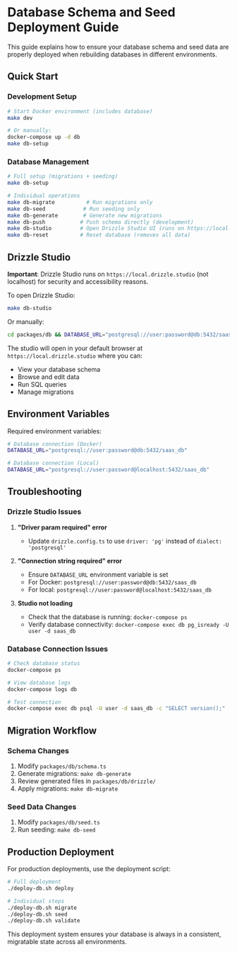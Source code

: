 # Database Schema and Seed Deployment Guide

This guide explains how to ensure your database schema and seed data are properly deployed when rebuilding databases in different environments.

## Quick Start

### Development Setup

```bash
# Start Docker environment (includes database)
make dev

# Or manually:
docker-compose up -d db
make db-setup
```

### Database Management

```bash
# Full setup (migrations + seeding)
make db-setup

# Individual operations
make db-migrate          # Run migrations only
make db-seed            # Run seeding only
make db-generate        # Generate new migrations
make db-push           # Push schema directly (development)
make db-studio         # Open Drizzle Studio UI (runs on https://local.drizzle.studio)
make db-reset          # Reset database (removes all data)
```

## Drizzle Studio

**Important**: Drizzle Studio runs on `https://local.drizzle.studio` (not localhost) for security and accessibility reasons.

To open Drizzle Studio:

```bash
make db-studio
```

Or manually:

```bash
cd packages/db && DATABASE_URL="postgresql://user:password@db:5432/saas_db" bun run studio
```

The studio will open in your default browser at `https://local.drizzle.studio` where you can:

- View your database schema
- Browse and edit data
- Run SQL queries
- Manage migrations

## Environment Variables

Required environment variables:

```bash
# Database connection (Docker)
DATABASE_URL="postgresql://user:password@db:5432/saas_db"

# Database connection (Local)
DATABASE_URL="postgresql://user:password@localhost:5432/saas_db"
```

## Troubleshooting

### Drizzle Studio Issues

1. **"Driver param required" error**
   - Update `drizzle.config.ts` to use `driver: 'pg'` instead of `dialect: 'postgresql'`

2. **"Connection string required" error**
   - Ensure `DATABASE_URL` environment variable is set
   - For Docker: `postgresql://user:password@db:5432/saas_db`
   - For local: `postgresql://user:password@localhost:5432/saas_db`

3. **Studio not loading**
   - Check that the database is running: `docker-compose ps`
   - Verify database connectivity: `docker-compose exec db pg_isready -U user -d saas_db`

### Database Connection Issues

```bash
# Check database status
docker-compose ps

# View database logs
docker-compose logs db

# Test connection
docker-compose exec db psql -U user -d saas_db -c "SELECT version();"
```

## Migration Workflow

### Schema Changes

1. Modify `packages/db/schema.ts`
2. Generate migrations: `make db-generate`
3. Review generated files in `packages/db/drizzle/`
4. Apply migrations: `make db-migrate`

### Seed Data Changes

1. Modify `packages/db/seed.ts`
2. Run seeding: `make db-seed`

## Production Deployment

For production deployments, use the deployment script:

```bash
# Full deployment
./deploy-db.sh deploy

# Individual steps
./deploy-db.sh migrate
./deploy-db.sh seed
./deploy-db.sh validate
```

This deployment system ensures your database is always in a consistent, migratable state across all environments.
